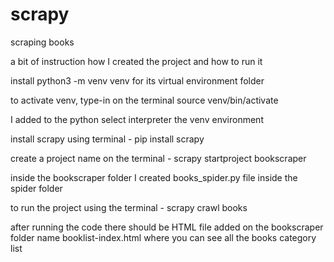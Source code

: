 # scrapy
scraping books

a bit of instruction how I created the project and how to run it

install python3 -m venv venv for its virtual environment folder

to activate venv, type-in on the terminal source venv/bin/activate

I added to the python select interpreter the venv environment 

install scrapy using terminal - pip install scrapy 

create a project name on the terminal - scrapy startproject bookscraper

inside the bookscraper folder I created books_spider.py file inside the spider folder

to run the project using the terminal - scrapy crawl books

after running the code there should be HTML file added on the bookscraper folder name booklist-index.html where you can see all the books category list 

